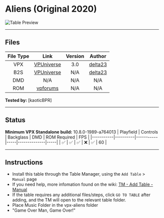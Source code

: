 # Aliens (Original 2020)

![Table Preview](../../images/vpx-aliens.png)

---

## Files
| File Type | Link | Version | Author |
|:---------:|:----:|:-------:|:------:|
| VPX | [VPUniverse](https://vpuniverse.com/files/file/19644-aliens-30-final-release/) | 3.0 | [delta23](https://vpuniverse.com/profile/1187-delta23/) |
| B2S | [VPUniverse](https://vpuniverse.com/files/file/19644-aliens-30-final-release/) | N/A | [delta23](https://vpuniverse.com/profile/1187-delta23/) |
| DMD | N/A | N/A | N/A |
| ROM | [vpforums](https://www.vpforums.org/index.php?app=downloads&showfile=889) | N/A | N/A |

**Tested by:** [kaoticBPR]

---

## Status 
**Minimum VPX Standalone build:** 10.8.0-1989-a764013
| Playfield | Controls | Backglass | DMD | ROM Required | FPS | 
|-----------|----------|-----------|-----|--------------|-----|
| :white_check_mark: | :white_check_mark: | :white_check_mark: | :x: | :white_check_mark: | 60 |

---

## Instructions

- Install this table through the Table Manager, using the `Add Table` > `Manual` page
- If you need help, more infomation found on the wiki: [TM - Add Table - Manual](https://github.com/LegendsUnchained/vpx-standalone-alp4k/wiki/%5B04%5D-%F0%9F%A7%A1-TM-%E2%80%90-Other-Features#add-table---manual)
- If the table requires any additional files/steps, click `GO TO TABLE` after adding, and the TM will open to the relevant table folder.
- Place Music Folder in the vpx-aliens folder
- "Game Over Man, Game Over!"

